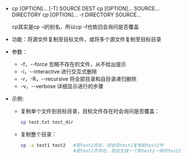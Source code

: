  

-  cp [OPTION]...	[-T]	SOURCE DEST
   cp [OPTION]...	SOURCE... 	DIRECTORY
   cp [OPTION]...	-t 	DIRECTORY	 SOURCE...

   cp其实是cp -i的别名，所以cp -f也依旧会询问是否覆盖

  

- 功能：将源文件复制至目标文件，或将多个源文件复制至目标目录

  

- 参数：

  - -f，--force   忽略不存在的文件，从不给出提示
  - -i，--interactive 进行交互式删除
  - -r，-R，--recursive  将全部目录和自目录递归删除
  - -v，--verbose  详细显示进行的步骤
  
  
  
- 示例:

  - 复制单个文件到目标目录，目标文件存在时会询问是否覆盖：

    ```bash
    cp test.txt test_dir
    ```
    
  - 复制整个目录：
    
    ```bash
    cp -a test1 test2	#若test2存在，则会将test1复制到test2中
    					#若test2不存在，则会生成一个和test1一样的test2
    ```
    
    
    

